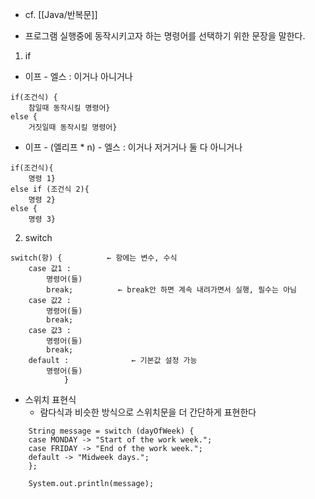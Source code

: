- cf. [[Java/반복문]]

- 프로그램 실행중에  동작시키고자 하는 명령어를 선택하기 위한 문장을 말한다.
1. if 
- 이프 - 엘스  : 이거나 아니거나

```
if(조건식) { 
	참일때 동작시킬 명령어}
else {
	거짓일때 동작시킬 명령어}
```

- 이프 - (엘리프 \* n) - 엘스 : 이거나 저거거나 둘 다 아니거나		

```
if(조건식){
	명령 1}
else if (조건식 2){
	명령 2}
else {
	명령 3}
```

2. switch

```
switch(항) {          ← 항에는 변수, 수식
	case 값1 :
		명령어(들)
		break;          ← break안 하면 계속 내려가면서 실행, 필수는 아님
	case 값2 :
		명령어(들)
		break;
	case 값3 : 
		명령어(들)
		break;
	default :              ← 기본값 설정 가능
		명령어(들)
			}
```

- 스위치 표현식
	- 람다식과 비슷한 방식으로 스위치문을 더 간단하게 표현한다

```
	String message = switch (dayOfWeek) {
    case MONDAY -> "Start of the work week.";
    case FRIDAY -> "End of the work week.";
    default -> "Midweek days.";
    };
    
    System.out.println(message);
```